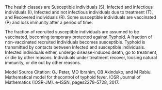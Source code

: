 The health classes are Susceptible individuals (S), Infected and infectious individuals (I), Infected and not infectious individuals due to treatment (T), and Recovered individuals (R). Some susceptible individuals are vaccinated (P) and loss immunity after a period of time.

The fraction of recruited susceptible individuals are assumed to be vaccinated, becoming temporary protected against Typhoid. A fraction of non-vaccinated recruited individuals becomes susceptible. Typhoid is transmitted by contacts between infected and susceptible individuals. Infected individuals either, undergo disease-induced death, go to treatment, or die by other reasons. Individuals under treatment recover, loosing natural immunity, or die out by other reasons.

Model Source Citation:  OJ  Peter,  MO  Ibrahim,  OB  Akinduko,  and  M  Rabiu.   Mathematical  model  for  thecontrol  of  typhoid  fever. IOSR Journal of Mathematics (IOSR-JM). e-ISSN,  pages2278–5728, 2017.